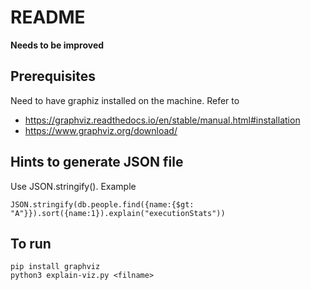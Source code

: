 # README

**Needs to be improved**

## Prerequisites
Need to have graphiz installed on the machine. Refer to 
- https://graphviz.readthedocs.io/en/stable/manual.html#installation
- https://www.graphviz.org/download/

## Hints to generate JSON file
Use JSON.stringify(). Example
```
JSON.stringify(db.people.find({name:{$gt: "A"}}).sort({name:1}).explain("executionStats"))
```

## To run
```
pip install graphviz
python3 explain-viz.py <filname>
```
